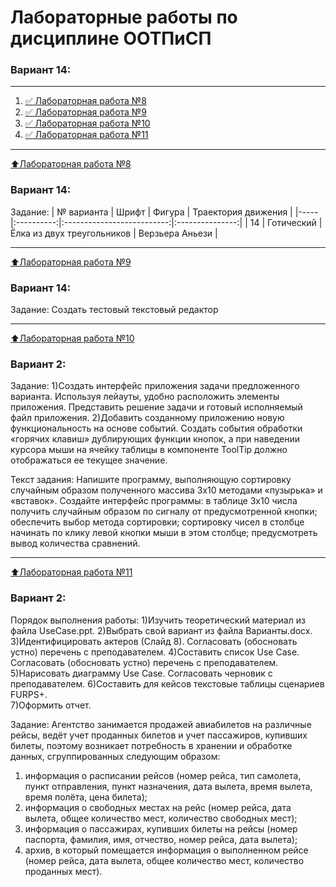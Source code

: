 # Лабораторные работы по дисциплине ООТПиСП
### Вариант 14:
____
1. [:white_check_mark: Лабораторная работа №8](#Лабораторная-работа-№8)
2. [:white_check_mark: Лабораторная работа №9](#Лабораторная-работа-№9)
2. [:white_check_mark: Лабораторная работа №10](#Лабораторная-работа-№10)
2. [:white_check_mark: Лабораторная работа №11](#Лабораторная-работа-№11)
____
[:arrow_up:Лабораторная работа №8](#Лабораторная-работа-№8)
### Вариант 14:
Задание:
| № варианта  | Шрифт | Фигура | Траектория движения |
|-----|:----------:|:--------------------------:|:---------------:|
| 14  | Готический | Ёлка из двух треугольников | Верзьера Аньези |
____
[:arrow_up:Лабораторная работа №9](#Лабораторная-работа-№9)
### Вариант 14:
Задание:
Создать тестовый текстовый редактор
____
[:arrow_up:Лабораторная работа №10](#Лабораторная-работа-№10)
### Вариант 2:
Задание:
1)Создать интерфейс приложения задачи предложенного варианта. Используя
лейауты, удобно расположить элементы приложения. Представить решение задачи и
готовый исполняемый файл приложения.
2)Добавить созданному приложению новую функциональность на основе событий.
Создать события обработки «горячих клавиш» дублирующих функции кнопок, а при
наведении курсора мыши на ячейку таблицы в компоненте ToolTip должно
отображаться ее текущее значение.

 Текст задания:
Напишите программу, выполняющую сортировку случайным образом полученного
массива 3х10 методами «пузырька» и «вставок». Создайте интерфейс программы: в
таблице 3х10 числа получить случайным образом по сигналу от предусмотренной
кнопки; обеспечить выбор метода сортировки; сортировку чисел в столбце начинать по
клику левой кнопки мыши в этом столбце; предусмотреть вывод количества
сравнений.
____
[:arrow_up:Лабораторная работа №11](#Лабораторная-работа-№11)
### Вариант 2:
 Порядок выполнения работы: 
1)Изучить теоретический материал из файла UseCase.ppt.
2)Выбрать свой вариант из файла Варианты.docx. 
3)Идентифицировать актеров (Слайд 8). Согласовать (обосновать устно) перечень с преподавателем. 
4)Составить список Use Case. Согласовать (обосновать устно) перечень с преподавателем. 
5)Нарисовать диаграмму Use Case. Согласовать черновик с преподавателем. 
6)Составить для кейсов текстовые таблицы сценариев FURPS+.  
7)Оформить отчет. 

 Задание: 
Агентство занимается продажей авиабилетов на различные рейсы, ведёт учет проданных билетов и учет пассажиров, купивших билеты, поэтому возникает потребность в хранении и обработке данных, сгруппированных следующим образом: 
1) информация о расписании рейсов (номер рейса, тип самолета, пункт отправления, пункт назначения, дата вылета, время вылета, время полёта, цена билета); 
2) информация о свободных местах на рейс (номер рейса, дата вылета, общее количество мест, количество свободных мест); 
3) информация о пассажирах, купивших билеты на рейсы (номер паспорта, фамилия, имя, отчество, номер рейса, дата вылета); 
4) архив, в который помещается информация о выполненном рейсе (номер рейса, дата вылета, общее количество мест, количество проданных мест). 